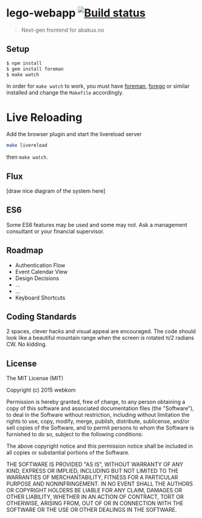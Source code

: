 # lego-webapp [![Build status](https://ci.frigg.io/badges/webkom/lego-webapp/)](https://ci.frigg.io/webkom/lego-webapp/last/)

> Next-gen frontend for abakus.no

## Setup
```bash
$ npm install
$ gem install foreman
$ make watch
```

In order for `make watch` to work, you must have [foreman](https://github.com/ddollar/foreman), [forego](https://github.com/ddollar/forego) or similar installed and change the `Makefile` accordingly.

# Live Reloading
Add the browser plugin and start the livereload server
```bash
make livereload
```
then `make watch`.

## Flux
[draw nice diagram of the system here]

## ES6
Some ES6 features may be used and some may not. Ask a management consultant or your financial supervisor.

## Roadmap
* Authentication Flow
* Event Calendar View
* Design Decisions
* ...
* ...
* Keyboard Shortcuts

## Coding Standards
2 spaces, clever hacks and visual appeal are encouraged. The code should look like a beautiful mountain range when the screen is rotated π/2 radians CW. No kidding.

## License
The MIT License (MIT)

Copyright (c) 2015 webkom

Permission is hereby granted, free of charge, to any person obtaining a copy
of this software and associated documentation files (the "Software"), to deal
in the Software without restriction, including without limitation the rights
to use, copy, modify, merge, publish, distribute, sublicense, and/or sell
copies of the Software, and to permit persons to whom the Software is
furnished to do so, subject to the following conditions:

The above copyright notice and this permission notice shall be included in
all copies or substantial portions of the Software.

THE SOFTWARE IS PROVIDED "AS IS", WITHOUT WARRANTY OF ANY KIND, EXPRESS OR
IMPLIED, INCLUDING BUT NOT LIMITED TO THE WARRANTIES OF MERCHANTABILITY,
FITNESS FOR A PARTICULAR PURPOSE AND NONINFRINGEMENT. IN NO EVENT SHALL THE
AUTHORS OR COPYRIGHT HOLDERS BE LIABLE FOR ANY CLAIM, DAMAGES OR OTHER
LIABILITY, WHETHER IN AN ACTION OF CONTRACT, TORT OR OTHERWISE, ARISING FROM,
OUT OF OR IN CONNECTION WITH THE SOFTWARE OR THE USE OR OTHER DEALINGS IN
THE SOFTWARE.

